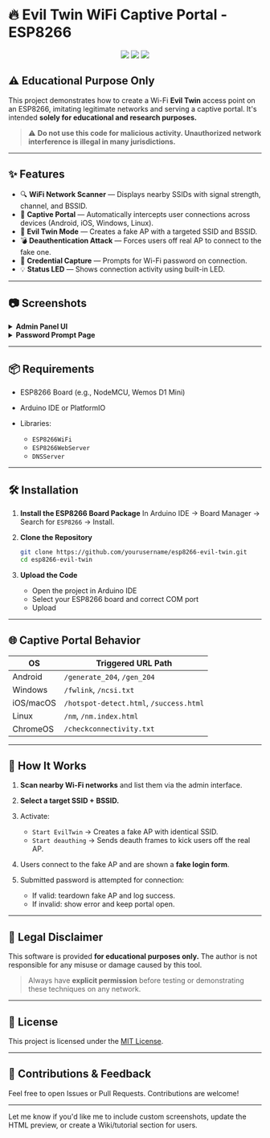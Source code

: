 # 🔥 Evil Twin WiFi Captive Portal - ESP8266

<p align="center">
  <img src="https://img.shields.io/badge/Platform-ESP8266-blue?style=flat-square"/>
  <img src="https://img.shields.io/badge/Language-C++-brightgreen?style=flat-square"/>
  <img src="https://img.shields.io/badge/License-MIT-yellow?style=flat-square"/>
</p>

## ⚠️ Educational Purpose Only

This project demonstrates how to create a Wi-Fi **Evil Twin** access point on an ESP8266, imitating legitimate networks and serving a captive portal. It's intended **solely for educational and research purposes.**

> ⚠️ **Do not use this code for malicious activity. Unauthorized network interference is illegal in many jurisdictions.**

---

## ✨ Features

* 🔍 **WiFi Network Scanner** — Displays nearby SSIDs with signal strength, channel, and BSSID.
* 📶 **Captive Portal** — Automatically intercepts user connections across devices (Android, iOS, Windows, Linux).
* 🎯 **Evil Twin Mode** — Creates a fake AP with a targeted SSID and BSSID.
* 💣 **Deauthentication Attack** — Forces users off real AP to connect to the fake one.
* 🔐 **Credential Capture** — Prompts for Wi-Fi password on connection.
* 💡 **Status LED** — Shows connection activity using built-in LED.

---

## 📷 Screenshots

<details>
  <summary><b>Admin Panel UI</b></summary>
  <img src="https://drive.google.com/file/d/1DISuFLV0Ek-K5RDqGzAa3qY90Z9hpXii/view?usp=drive_link" alt="Admin UI preview"/>
</details>

<details>
  <summary><b>Password Prompt Page</b></summary>
  <img src="https://drive.google.com/file/d/1xFgIXYwax4HY6TbnaaAu38Al0UwOVAt1/view?usp=drive_link" alt="Password prompt"/>
</details>

---

## 📦 Requirements

* ESP8266 Board (e.g., NodeMCU, Wemos D1 Mini)
* Arduino IDE or PlatformIO
* Libraries:

  * `ESP8266WiFi`
  * `ESP8266WebServer`
  * `DNSServer`

---

## 🛠️ Installation

1. **Install the ESP8266 Board Package**
   In Arduino IDE → Board Manager → Search for `ESP8266` → Install.

2. **Clone the Repository**

   ```bash
   git clone https://github.com/yourusername/esp8266-evil-twin.git
   cd esp8266-evil-twin
   ```

3. **Upload the Code**

   * Open the project in Arduino IDE
   * Select your ESP8266 board and correct COM port
   * Upload

---

## 🌐 Captive Portal Behavior

| OS        | Triggered URL Path                      |
| --------- | --------------------------------------- |
| Android   | `/generate_204`, `/gen_204`             |
| Windows   | `/fwlink`, `/ncsi.txt`                  |
| iOS/macOS | `/hotspot-detect.html`, `/success.html` |
| Linux     | `/nm`, `/nm.index.html`                 |
| ChromeOS  | `/checkconnectivity.txt`                |

---

## 🧠 How It Works

1. **Scan nearby Wi-Fi networks** and list them via the admin interface.
2. **Select a target SSID + BSSID.**
3. Activate:

   * `Start EvilTwin` → Creates a fake AP with identical SSID.
   * `Start deauthing` → Sends deauth frames to kick users off the real AP.
4. Users connect to the fake AP and are shown a **fake login form**.
5. Submitted password is attempted for connection:

   * If valid: teardown fake AP and log success.
   * If invalid: show error and keep portal open.

---

## 🚨 Legal Disclaimer

This software is provided **for educational purposes only.**
The author is not responsible for any misuse or damage caused by this tool.

> Always have **explicit permission** before testing or demonstrating these techniques on any network.

---

## 📝 License

This project is licensed under the [MIT License](LICENSE).

---

## 💬 Contributions & Feedback

Feel free to open Issues or Pull Requests. Contributions are welcome!

---

Let me know if you'd like me to include custom screenshots, update the HTML preview, or create a Wiki/tutorial section for users.
